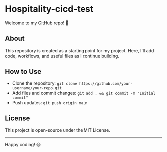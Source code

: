 # Hospitality-cicd-test
Welcome to my GitHub repo! 🚀

## About
This repository is created as a starting point for my project. Here, I'll add code, workflows, and useful files as I continue building.

## How to Use
- Clone the repository: `git clone https://github.com/your-username/your-repo.git`
- Add files and commit changes: `git add . && git commit -m "Initial commit"`
- Push updates: `git push origin main`

## License
This project is open-source under the MIT License.

---

Happy coding! 😃

